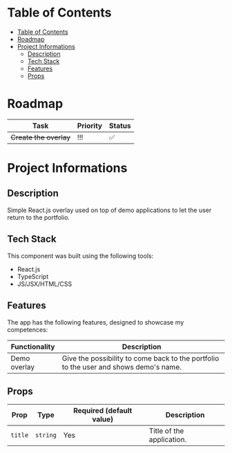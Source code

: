 # Table of Contents

- [Table of Contents](#table-of-contents)
- [Roadmap](#roadmap)
- [Project Informations](#project-informations)
  - [Description](#description)
  - [Tech Stack](#tech-stack)
  - [Features](#features)
  - [Props](#props)

# Roadmap

| Task                   | Priority | Status |
| ---------------------- | -------- | ------ |
| ~~Create the overlay~~ | !!!      | ✅     |

# Project Informations

## Description

Simple React.js overlay used on top of demo applications to let the user return to the portfolio.

## Tech Stack

This component was built using the following tools:

- React.js
- TypeScript
- JS/JSX/HTML/CSS

## Features

The app has the following features, designed to showcase my competences:

| Functionality | Description                                                                           |
| ------------- | ------------------------------------------------------------------------------------- |
| Demo overlay  | Give the possibility to come back to the portfolio to the user and shows demo's name. |

## Props

| Prop    | Type     | Required (default value) | Description               |
| ------- | -------- | ------------------------ | ------------------------- |
| `title` | `string` | Yes                      | Title of the application. |
